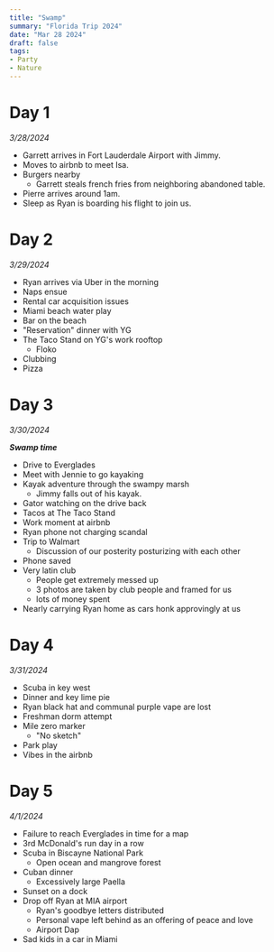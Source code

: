 ```yaml
---
title: "Swamp"
summary: "Florida Trip 2024"
date: "Mar 28 2024"
draft: false
tags:
- Party
- Nature
---
```


# Day 1

*3/28/2024*

- Garrett arrives in Fort Lauderdale Airport with Jimmy.  
- Moves to airbnb to meet Isa.  
- Burgers nearby
    - Garrett steals french fries from neighboring abandoned table.  
- Pierre arrives around 1am.  
- Sleep as Ryan is boarding his flight to join us.  

# Day 2

*3/29/2024*

- Ryan arrives via Uber in the morning
- Naps ensue
- Rental car acquisition issues
- Miami beach water play
- Bar on the beach
- "Reservation" dinner with YG
- The Taco Stand on YG's work rooftop
    - Floko
- Clubbing
- Pizza

# Day 3

*3/30/2024*

***Swamp time***

- Drive to Everglades 
- Meet with Jennie to go kayaking
- Kayak adventure through the swampy marsh
    - Jimmy falls out of his kayak.
- Gator watching on the drive back
- Tacos at The Taco Stand
- Work moment at airbnb
- Ryan phone not charging scandal
- Trip to Walmart
    - Discussion of our posterity posturizing with each other
- Phone saved
- Very latin club
    - People get extremely messed up
    - 3 photos are taken by club people and framed for us
    - lots of money spent
- Nearly carrying Ryan home as cars honk approvingly at us

# Day 4

*3/31/2024*

- Scuba in key west
- Dinner and key lime pie
- Ryan black hat and communal purple vape are lost
- Freshman dorm attempt
- Mile zero marker
    - "No sketch"
- Park play
- Vibes in the airbnb

# Day 5

*4/1/2024*

- Failure to reach Everglades in time for a map
- 3rd McDonald's run day in a row
- Scuba in Biscayne National Park
    - Open ocean and mangrove forest
- Cuban dinner
    - Excessively large Paella
- Sunset on a dock
- Drop off Ryan at MIA airport
    - Ryan's goodbye letters distributed
    - Personal vape left behind as an offering of peace and love
    - Airport Dap
- Sad kids in a car in Miami
